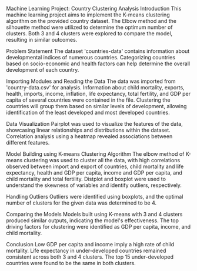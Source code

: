 Machine Learning Project: Country Clustering Analysis
Introduction
This machine learning project aims to implement the K-means clustering algorithm on the provided country dataset. The Elbow method and the silhouette method were utilized to determine the optimum number of clusters. Both 3 and 4 clusters were explored to compare the model, resulting in similar outcomes.

Problem Statement
The dataset 'countries-data' contains information about developmental indices of numerous countries. Categorizing countries based on socio-economic and health factors can help determine the overall development of each country.

Importing Modules and Reading the Data
The data was imported from 'country-data.csv' for analysis. Information about child mortality, exports, health, imports, income, inflation, life expectancy, total fertility, and GDP per capita of several countries were contained in the file. Clustering the countries will group them based on similar levels of development, allowing identification of the least developed and most developed countries.

Data Visualization
Pairplot was used to visualize the features of the data, showcasing linear relationships and distributions within the dataset. Correlation analysis using a heatmap revealed associations between different features.

Model Building using K-means Clustering Algorithm
The elbow method of K-means clustering was used to cluster all the data, with high correlations observed between import and export of countries, child mortality and life expectancy, health and GDP per capita, income and GDP per capita, and child mortality and total fertility. Distplot and boxplot were used to understand the skewness of variables and identify outliers, respectively.

Handling Outliers
Outliers were identified using boxplots, and the optimal number of clusters for the given data was determined to be 4.

Comparing the Models
Models built using K-means with 3 and 4 clusters produced similar outputs, indicating the model's effectiveness. The top driving factors for clustering were identified as GDP per capita, income, and child mortality.

Conclusion
Low GDP per capita and income imply a high rate of child mortality.
Life expectancy in under-developed countries remained consistent across both 3 and 4 clusters.
The top 15 under-developed countries were found to be the same in both clusters.
